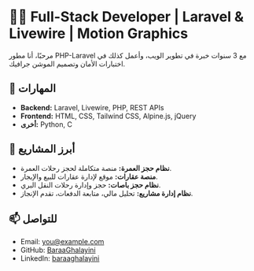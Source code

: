 <!--

## Hi there 👋

**BaraaGhalayini/baraaGhalayini** is a ✨ _special_ ✨ repository because its `README.md` (this file) appears on your GitHub profile.

Here are some ideas to get you started:

- 🔭 I’m currently working on ...
- 🌱 I’m currently learning ...
- 👯 I’m looking to collaborate on ...
- 🤔 I’m looking for help with ...
- 💬 Ask me about ...
- 📫 How to reach me: ...
- 😄 Pronouns: ...
- ⚡ Fun fact: ...
-->

# 👨‍💻 Full-Stack Developer | Laravel & Livewire | Motion Graphics

مرحبًا، أنا مطور PHP-Laravel مع 3 سنوات خبرة في تطوير الويب، وأعمل كذلك في اختبارات الأمان وتصميم الموشن جرافيك.

## 🔧 المهارات
- **Backend:** Laravel, Livewire, PHP, REST APIs
- **Frontend:** HTML, CSS, Tailwind CSS, Alpine.js, jQuery
- **أخرى:**  Python, C

## 🧩 أبرز المشاريع
- **نظام حجز العمرة:** منصة متكاملة لحجز رحلات العمرة.
- **منصة عقارات:** موقع لإدارة عقارات للبيع والإيجار.
- **نظام حجز باصات:** حجز وإدارة رحلات النقل البري.
- **نظام إدارة مشاريع:** تحليل مالي، متابعة الدفعات، تقدم الإنجاز.

## 📫 للتواصل
- Email: you@example.com  
- GitHub: [BaraaGhalayini](https://github.com/BaraaGhalayini)  
- LinkedIn: [baraaghalayini](https://linkedin.com/in/baraaghalayini)
